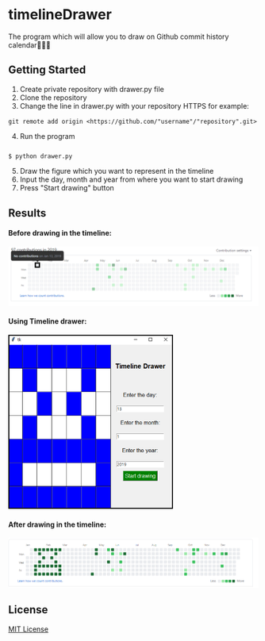 # timelineDrawer
The program which will allow you to draw on Github commit history calendar🎨📆👾


## Getting Started
 1. Create private repository with drawer.py file 
 2. Clone the repository
 3. Change the line in drawer.py with your repository HTTPS for example: 
  ```
git remote add origin <https://github.com/"username"/"repository".git>
```
 4. Run the program
##### 
```
$ python drawer.py
```
 5. Draw the figure which you want to represent in the timeline
 6. Input the day, month and year from where you want to start drawing
 7. Press "Start drawing" button


## Results 
#### Before drawing in the timeline:
![1st image](usedImages/1.png)

#### Using Timeline drawer:
<img src="usedImages/second.png" alt="2ndImage" width="332" height="351">
 

#### After drawing in the timeline:
![3rd image](usedImages/3.png)






## License
[MIT License](https://choosealicense.com/licenses/mit/)
